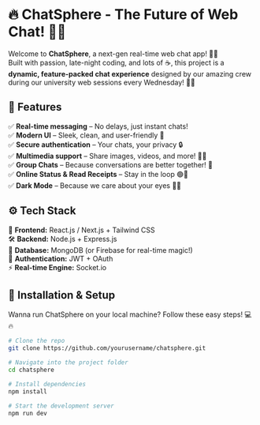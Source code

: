 # 🔥 ChatSphere - The Future of Web Chat! 🚀🌐

Welcome to **ChatSphere**, a next-gen real-time web chat app! 💬✨  
Built with passion, late-night coding, and lots of ☕️, this project is a **dynamic, feature-packed chat experience** designed by our amazing crew during our university web sessions every Wednesday! 🎯💡  

## 🚀 Features
✅ **Real-time messaging** – No delays, just instant chats!  
✅ **Modern UI** – Sleek, clean, and user-friendly 🎨  
✅ **Secure authentication** – Your chats, your privacy 🔒  
✅ **Multimedia support** – Share images, videos, and more! 📸🎥  
✅ **Group Chats** – Because conversations are better together! 👥  
✅ **Online Status & Read Receipts** – Stay in the loop 🟢👀  
✅ **Dark Mode** – Because we care about your eyes 🌙😎  

## ⚙️ Tech Stack
🚀 **Frontend:** React.js / Next.js + Tailwind CSS  
🛠 **Backend:** Node.js + Express.js  
💾 **Database:** MongoDB (or Firebase for real-time magic!)  
🔗 **Authentication:** JWT + OAuth  
⚡ **Real-time Engine:** Socket.io  

## 🔧 Installation & Setup
Wanna run ChatSphere on your local machine? Follow these easy steps! 💻🔥  

```bash
# Clone the repo
git clone https://github.com/yourusername/chatsphere.git

# Navigate into the project folder
cd chatsphere

# Install dependencies
npm install

# Start the development server
npm run dev
